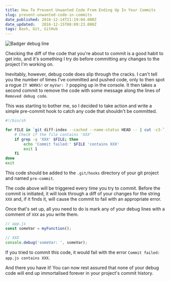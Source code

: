 ```yaml
---
title: How To Prevent Unwanted Code From Ending Up In Your Commits
slug: prevent-unwanted-code-in-commits
date_published: 2016-12-14T21:19:04.000Z
date_updated:   2016-12-15T08:09:23.000Z
tags: Bash, Git, GitHub
---
```


![Badger debug line](/blog/images/unwanted-commit-bad-commit.png)

Checking the diff of the code that you're about to commit is a good habit to get into, and it's something I try do before committing any changes to the project I'm working on.

Inevitably, however, debug code does slip through the cracks. I can't tell you the number of times I've committed and pushed code, only to then spot a rogue `IT WORKS!` or `myVar: 7` popping up in the console. It then takes a second commit to remove the code with some message along the lines of `Removed debug code`.

This was starting to bother me, so I decided to take action and write a simple pre-commit hook to catch any code that shouldn't be committed.

```bash
#!/bin/sh

for FILE in `git diff-index --cached --name-status HEAD -- | cut -c3-` ; do
    # Check if the file contains 'XXX'
    if grep -q 'XXX' $FILE; then
        echo 'Commit failed:' $FILE 'contains XXX'
        exit 1
    fi
done
exit
```

This code should be added to the `.git/hooks` directory of your git project and named `pre-commit`.

The code above will be triggered every time you try to commit. Before the commit is initiated, it will look through a diff of your changes for the string `XXX` and, if it finds it, will cause the commit to fail with an appropriate error.

Once that's set up, all you need to do is mark any of your debug lines with a comment of `XXX` as you write them.

```javascript
// app.js
const someVar = myFunction();

// XXX
console.debug('someVar: ', someVar);
```

If you tried to commit this code, it would fail with the error `Commit failed: app.js contains XXX`.

And there you have it! You can now rest assured that none of your debug code will end up immortalised forever in your project's commit history.